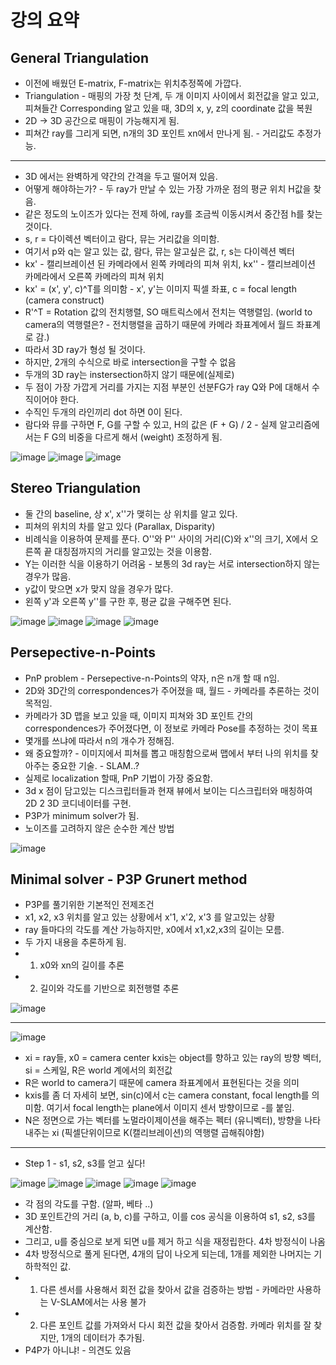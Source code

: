# 강의 요약
## General Triangulation
* 이전에 배웠던 E-matrix, F-matrix는 위치추정쪽에 가깝다.
* Triangulation - 매핑의 가장 첫 단계, 두 개 이미지 사이에서 회전값을 알고 있고, 피쳐들간 Corresponding 알고 있을 때,  3D의 x, y, z의 coordinate 값을 복원
* 2D -> 3D 공간으로 매핑이 가능해지게 됨.
* 피쳐간 ray를 그리게 되면, n개의 3D 포인트 xn에서 만나게 됨. - 거리값도 추정가능.
---
* 3D 에서는 완벽하게 약간의 간격을 두고 떨어져 있음.
* 어떻게 해야하는가? - 두 ray가 만날 수 있는 가장 가까운 점의 평균 위치 H값을 찾음.
* 같은 정도의 노이즈가 있다는 전제 하에, ray를 조금씩 이동시켜서 중간점 h를 찾는 것이다.
* s, r = 다이렉션 벡터이고 람다, 뮤는 거리값을 의미함.
* 여기서 p와 q는 알고 있는 값, 람다, 뮤는 알고싶은 값, r, s는 다이렉션 벡터
* kx' - 캘리브레이션 된 카메라에서 왼쪽 카메라의 피쳐 위치, kx'' - 캘리브레이션 카메라에서 오른쪽 카메라의 피쳐 위치
* kx' = (x', y', c)^T를 의미함 - x', y'는 이미지 픽셀 좌표, c = focal length (camera construct)
* R'^T = Rotation 값의 전치행렬, SO 매트릭스에서 전치는 역행렬임. (world to camera의 역행렬은? - 전치행렬을 곱하기 때문에 카메라 좌표계에서 월드 좌표계로 감.)
* 따라서 3D ray가 형성 될 것이다.
* 하지만, 2개의 수식으로 바로 intersection을 구할 수 없음
* 두개의 3D ray는 instersection하지 않기 때문에(실제로)
* 두 점이 가장 가깝게 거리를 가지는 지점 부분인 선분FG가 ray Q와 P에 대해서 수직이어야 한다.
* 수직인 두개의 라인끼리 dot 하면 0이 된다.
* 람다와 뮤를 구하면 F, G를 구할 수 있고, H의 값은 (F + G) / 2 - 실제 알고리즘에서는 F G의 비중을 다르게 해서 (weight) 조정하게 됨.

![image](https://user-images.githubusercontent.com/55529455/171091795-9c726f5c-4dc6-4861-9bad-f9afdf88d382.png)
![image](https://user-images.githubusercontent.com/55529455/171106578-15cf78ff-fb30-4dd9-bb5a-e3db3eae8585.png)
![image](https://user-images.githubusercontent.com/55529455/171109168-edd6ec6b-663b-447b-b0de-b58f5d260efb.png)

## Stereo Triangulation
* 둘 간의 baseline, 상 x', x''가 맺히는 상 위치를 알고 있다.
* 피쳐의 위치의 차를 알고 있다 (Parallax, Disparity)
* 비례식을 이용하여 문제를 푼다. O''와 P'' 사이의 거리(C)와 x''의 크기, X에서 오른쪽 끝 대칭점까지의 거리를 알고있는 것을 이용함.
* Y는 이러한 식을 이용하기 어려움 - 보통의 3d ray는 서로 intersection하지 않는 경우가 많음. 
* y값이 맞으면 x가 맞지 않을 경우가 많다.
* 왼쪽 y'과 오른쪽 y''를 구한 후, 평균 값을 구해주면 된다.

![image](https://user-images.githubusercontent.com/55529455/171109546-4f835ad0-1ab4-4fdd-b2d9-2840bede6901.png)
![image](https://user-images.githubusercontent.com/55529455/171113829-debecf1d-760e-49f0-85e9-4fcd266f2efc.png)
![image](https://user-images.githubusercontent.com/55529455/171114390-baf38ee3-4262-49ac-939b-896a6b01fe75.png)
![image](https://user-images.githubusercontent.com/55529455/171114908-7fb485cc-5887-4340-a003-4c743ff23f20.png)

## Persepective-n-Points
* PnP problem - Persepective-n-Points의 약자, n은 n개 할 때 n임.
* 2D와 3D간의 correspondences가 주어졌을 때, 월드 - 카메라를 추론하는 것이 목적임.
* 카메라가 3D 맵을 보고 있을 때, 이미지 피쳐와 3D 포인트 간의 correspondences가 주어졌다면, 이 정보로 카메라 Pose를 추정하는 것이 목표
* 몇개를 쓰냐에 따라서 n의 개수가 정해짐. 
* 왜 중요할까? - 이미지에서 피쳐를 뽑고 매칭함으로써 맵에서 부터 나의 위치를 찾아주는 중요한 기술. - SLAM..?
* 실제로 localization 할때, PnP 기법이 가장 중요함.
* 3d x 점이 담고있는 디스크립터들과 현재 뷰에서 보이는 디스크립터와 매칭하여 2D 2 3D 코디네이터를 구현.
* P3P가 minimum solver가 됨.
* 노이즈를 고려하지 않은 순수한 계산 방법

![image](https://user-images.githubusercontent.com/55529455/171126548-74f3d110-7cd3-4658-bb1c-251cd41c56b9.png)

## Minimal solver - P3P Grunert method
* P3P를 풀기위한 기본적인 전제조건
* x1, x2, x3 위치를 알고 있는 상황에서 x'1, x'2, x'3 를 알고있는 상황
* ray 들마다의 각도를 계산 가능하지만, x0에서 x1,x2,x3의 길이는 모름.
* 두 가지 내용을 추론하게 됨.
* 1. x0와 xn의 길이를 추론
* 2. 길이와 각도를 기반으로 회전행렬 추론

![image](https://user-images.githubusercontent.com/55529455/171127139-307dce01-ede9-46c2-b7aa-264705476e19.png)

---
![image](https://user-images.githubusercontent.com/55529455/171129492-1dc47417-99de-43c3-b498-bf3204f8db7c.png)
* xi = ray들, x0 = camera center kxis는 object를 향하고 있는 ray의 방향 벡터, si = 스케일, R은 world 계에서의 회전값
* R은 world to camera기 때문에 camera 좌표계에서 표현된다는 것을 의미
* kxis를 좀 더 자세히 보면, sin(c)에서 c는 camera constant, focal length를 의미함. 여기서 focal length는 plane에서 이미지 센서 방향이므로 -를 붙임.
* N은 정면으로 가는 벡터를 노멀라이제이션을 해주는 펙터 (유니벡터), 방향을 나타내주는 xi (픽셀단위이므로 K(캘리브레이션)의 역행렬 곱해줘야함)
---
* Step 1 - s1, s2, s3를 얻고 싶다!

![image](https://user-images.githubusercontent.com/55529455/171131752-72ab9a5c-f9fe-47bf-9d00-9558bddca7df.png)
![image](https://user-images.githubusercontent.com/55529455/171131880-024258fa-7973-4293-a852-21d7e1e05241.png)
![image](https://user-images.githubusercontent.com/55529455/171133074-fa8ea312-0ee5-400d-a4c7-585a3f623c84.png)
![image](https://user-images.githubusercontent.com/55529455/171133744-ddc41586-9607-4f81-922b-dc6745d671a5.png)
![image](https://user-images.githubusercontent.com/55529455/171133952-680c44f4-62f9-4d3f-befb-3799834fda78.png)

* 각 점의 각도를 구함. (알파, 베타 ..)
* 3D 포인트간의 거리 (a, b, c)를 구하고, 이를 cos 공식을 이용하여 s1, s2, s3를 계산함.
* 그리고, u를 중심으로 보게 되면 u를 제거 하고 식을 재정립한다. 4차 방정식이 나옴 
* 4차 방정식으로 풀게 된다면, 4개의 답이 나오게 되는데, 1개를 제외한 나머지는 기하학적인 값.
* 1. 다른 센서를 사용해서 회전 값을 찾아서 값을 검증하는 방법 - 카메라만 사용하는 V-SLAM에서는 사용 불가
* 2. 다른 포인트 값를 가져와서 다시 회전 값을 찾아서 검증함. 카메라 위치를 잘 찾지만, 1개의 데이터가 추가됨.
* P4P가 아니냐! - 의견도 있음



